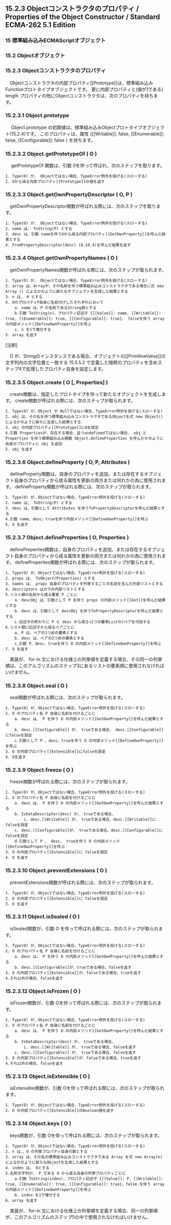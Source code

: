 15.2.3 Objectコンストラクタのプロパティ / Properties of the Object Constructor / Standard ECMA-262 5.1 Edition
--------------------------------------------------------------------------------------------------------------

### 15 標準組み込みECMAScriptオブジェクト

### 15.2 Objectオブジェクト

### 15.2.3 Objectコンストラクタのプロパティ

　Objectコンストラクタの内部プロパティ[[Prototype]]は、標準組み込みFunctionプロトタイプオブジェクトです。 更に内部プロパティと(値が1である) length プロパティの他にObjectコンストラクタは、次のプロパティを持ちます。

### 15.2.3.1 Object.prototype

　 Object.prototype の初期値は、標準組み込みObjectプロトタイプオブジェクト(15.2.4)です。 このプロパティは、属性 {[[Writable]]: false, [[Enumerable]]: false, [[Configurable]]: false } を持ちます。

### 15.2.3.2 Object.getPrototypeOf ( O )

　 getPrototypeOf 関数は、引数 0を伴って呼ばれ、次のステップを取ります。

    1. Type(O) が、 Objectではない場合、TypeError例外を投げる(スローする)
    2. Oから成る内部プロパティ[[Prototype]]の値を返す

### 15.2.3.3 Object.getOwnPropertyDescriptor ( O, P )

　getOwnPropertyDescriptor関数が呼ばれる際には、次のステップを取ります。

    1. Type(O) が、 Objectではない場合、TypeError例外を投げる(スローする)
    2. name は、 ToString(P) とする
    3. desc は、引数 nameを伴うOから成る内部プロパティ[[GetOwnProperty]]を呼んだ結果とする
    4. FromPropertyDescriptor(desc) (8.10.4)を呼んだ結果を返す

### 15.2.3.4 Object.getOwnPropertyNames ( O )

　getOwnPropertyNames関数が呼ばれる際には、次のステップが取られます。

    1. Type(O) が、 Objectではない場合、TypeError例外を投げる(スローする)
    2. array は、Arrayが、その名称を伴う標準組み込みコンストラクタである場合に式 new Array () によるかのように新たなオブジェクトを生成した結果とする
    3. n は、 0 とする
    4. OのプロパティP自身に名前付けしたそれぞれにおいて
        a. name は、P の名称であるString値とする
        b.引数 ToString(n)、プロパティ記述子 {[[Value]]: name, [[Writable]]: true, [[Enumerable]]: true, [[Configurable]]: true}、 falseを伴う array の内部メソッド[[DefineOwnProperty]]を呼ぶ
        c. n を1で増分する
    5. array を返す

[注釈]

　O が、Stringのインスタンスである場合、オブジェクトの[[PrimitiveValue]]の文字列内の文字位置と一致する 15.5.5.2 で定義した暗黙のプロパティを含めステップ4で処理したプロパティ自身を設定します。

### 15.2.3.5 Object.create ( O [, Properties] )

　create関数は、指定したプロトタイプを伴って新たなオブジェクトを生成します。 create関数が呼ばれる際には、次のステップが取られます。

    1. Type(O) が、Object や Nullではない場合、TypeError例外を投げる(スローする)
    2. obj は、その名を持つ標準組み込みコンストラクタであるObjectを式 new Object() によるかのように新たに生成した結果とする
    3. obj の内部プロパティ[[Prototype]]に0を設定
    4.引数 Propertiesが、存在する場合、且つundefinedではない場合、 obj と Properties を伴う標準組み込み関数 Object.defineProperties を呼んだかのように自身のプロパティに obj を追加
    5. obj を返す

### 15.2.3.6 Object.defineProperty ( O, P, Attributes )

　defineProperty関数は、自身のプロパティを追加、または存在するオブジェクト自身のプロパティから成る属性を更新の両方または何れかの為に使用されます。 defineProperty関数が呼ばれる際には、次のステップが取られます。

    1. Type(O) が、Objectではない場合、TypeError例外を投げる(スローする)
    2. name は、 ToString(P) とする
    3. desc は、引数として Attributes を伴うToPropertyDescriptorを呼んだ結果とする
    4.引数 name、desc、trueを伴う内部メソッド[[DefineOwnProperty]]を呼ぶ
    5. O を返す

### 15.2.3.7 Object.defineProperties ( O, Properties )

　defineProperties関数は、自身のプロパティを追加、または存在するオブジェクト自身のプロパティから成る属性を更新の両方または何れかの為に使用されます。 defineProperties関数が呼ばれる際には、次のステップが取られます。

    1. Type(O) が、Objectではない場合、TypeError例外を投げる(スローする)
    2. props は、 ToObject(Properties) とする
    3. names は、 props 自身のプロパティを列挙するごとの名前を含んだ内部リストとする
    4. descriptors はカラの内部リストとする
    5.リスト順の名称から成る要素 P ごとに
        a. descObj は、引数として P を伴う props の内部メソッド[[Get]]を呼んだ結果とする
        b. desc は、引数として descObj を伴うToPropertyDescriptorを呼んだ結果とする
        c.記述子の終わりに P と desc から成る(2つの要素Listの)ペアを付加する
    6.リスト順に記述子から成るペアごとに
        a. P は、ペアの1つめの要素とする
        b. desc は、ペアの2つめの要素とする
        c.引数 P、desc、trueを伴う O の内部メソッド[[DefineOwnProperty]]を呼ぶ
    7. O を返す

　実装が、 for-in 文における仕様上の列挙順を定義する場合、その同一の列挙順は、このアルゴリズムのステップ3にあるリストの要素順に使用されなければいけません。

### 15.2.3.8 Object.seal ( O )

　seal関数が呼ばれる際には、次のステップが取られます。

    1. Type(O) が、Objectではない場合、TypeError例外を投げる(スローする)
    2. O のプロパティ名 P 自身に名前を付けるごとに
        a. desc は、 P を伴う O の内部メソッド[[GetOwnProperty]]を呼んだ結果とする
        b. desc.[[Configurable]] が、 trueである場合、 desc.[[Configurable]] にfalseを設定
        c.引数として P 、desc、trueを伴う O の内部メソッド[[DefineOwnProperty]]を呼ぶ
    3. O の内部プロパティ[[Extensible]]にfalseを設定
    4. Oを返す

### 15.2.3.9 Object.freeze ( O )

　freeze関数が呼ばれる際には、次のステップが取られます。

    1. Type(O) が、Objectではない場合、TypeError例外を投げる(スローする)
    2. O のプロパティ名 P 自身に名前を付けるごとに
        a. desc は、 P を伴う O の内部メソッド[[GetOwnProperty]]を呼んだ結果とする
        b. IsDataDescriptor(desc) が、 trueである場合、
            i. desc.[[Writable]] が、 trueである場合、desc.[[Writable]]に falseを設定
        c. desc.[[Configurable]]が、 trueである場合、desc.[[Configurable]]に falseを設定
        d.引数として P 、 desc、 trueを伴う O の内部メソッド[[DefineOwnProperty]]を呼ぶ
    3. O の内部プロパティ[[Extensible]]に falseを設定
    4. O を返す

### 15.2.3.10 Object.preventExtensions ( O )

　preventExtensions関数が呼ばれる際には、次のステップが取られます。

    1. Type(O) が、Objectではない場合、TypeError例外を投げる(スローする)
    2. O の内部プロパティ[[Extensible]]に falseを設定
    3. O を返す

### 15.2.3.11 Object.isSealed ( O )

　isSealed関数が、引数 O を伴って呼ばれる際には、次のステップが取られます。

    1. Type(O) が、Objectではない場合、TypeError例外を投げる(スローする)
    2. O のプロパティ名 P 自身に名前を付けるごとに
        a. desc は、 P を伴う O の内部メソッド[[GetOwnProperty]]を呼んだ結果とする
        b. desc.[[Configurable]]が、trueである場合、falseを返す
    3. O の内部プロパティ[[Extensible]]が、falseである場合、trueを返す
    4.それ以外の場合、falseを返す

### 15.2.3.12 Object.isFrozen ( O )

　isFrozen関数が、引数 Oを伴って呼ばれる際には、次のステップが取られます。

    1. Type(O) が、Objectではない場合、TypeError例外を投げる(スローする)
    2. O のプロパティ名 P 自身に名前を付けるごとに
        a. desc は、 P を伴う O の内部メソッド[[GetOwnProperty]]を呼んだ結果とする
        b. IsDataDescriptor(desc) が、 trueである場合、
            i. desc.[[Writable]] が、 trueである場合、falseを返す
        c. desc.[[Configurable]] が、 trueである場合、falseを返す
    3. O の内部プロパティ[[Extensible]]が、falseである場合、trueを返す
    4.それ以外の場合、falseを返す

### 15.2.3.13 Object.isExtensible ( O )

　isExtensible関数が、引数 Oを伴って呼ばれる際には、次のステップが取られます。

    1. Type(O) が、Objectではない場合、TypeError例外を投げる(スローする)
    2. O の内部プロパティ[[Extensible]]のBoolean値を返す

### 15.2.3.14 Object.keys ( O )

　keys関数が、引数 Oを伴って呼ばれる際には、次のステップが取られます。

    1. Type(O) が、Objectではない場合、TypeError例外を投げる(スローする)
    2. n は、、O の列挙プロパティ自身の数とする
    3. array は、その名の標準組み込みコンストラクタである Array を式 new Array(n) によるかのように新たなObjectを生成した結果とする
    4. index は、 0とする
    5.名称文字列が、 P である O から成る自身の列挙プロパティごとに
        a.引数 ToString(index)、プロパティ記述子 {[[Value]]: P, [[Writable]]: true, [[Enumerable]]: true, [[Configurable]]: true}、false.を伴う array の内部メソッド[[DefineOwnProperty]]を呼ぶ
        b. index を1で増分する
    6. array を返す

　実装が、 for-in 文における仕様上の列挙順を定義する場合、同一の列挙順が、このアルゴリズムのステップ5の中で使用されなければいけません。
